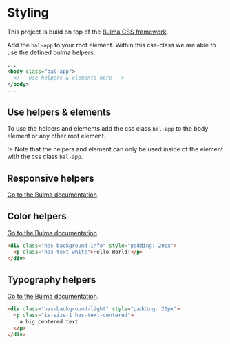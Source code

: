# Styling

This project is build on top of the [Bulma CSS framework](https://bulma.io/).

Add the `bal-app` to your root element. Within this css-class we are able to use the defined bulma helpers.

```xml
...
<body class="bal-app">
  <!-- Use helpers & elements here -->
</body>
...
```

## Use helpers & elements

To use the helpers and elements add the css class `bal-app` to the body element or any other root element.

!> Note that the helpers and element can only be used inside of the element with the css class `bal-app`.

<!-- The snippet.plugin looks for the html lang, so to avoid that we use xml here -->

## Responsive helpers

[Go to the Bulma documentation](https://bulma.io/documentation/modifiers/responsive-helpers/).

## Color helpers

[Go to the Bulma documentation](https://bulma.io/documentation/modifiers/color-helpers/).

```html
<div class="has-background-info" style="padding: 20px">
  <p class="has-text-white">Hello World!</p>
</div>
```

## Typography helpers

[Go to the Bulma documentation](https://bulma.io/documentation/modifiers/typography-helpers/).

```html
<div class="has-background-light" style="padding: 20px">
  <p class="is-size-1 has-text-centered">
    a big centered text
  </p>
</div>
```
